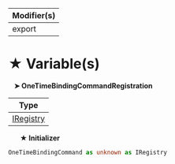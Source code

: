 | Modifier(s)                            |
|----------------------------------------|
| export |

# &#9733; Variable(s)

&nbsp;&nbsp; **&#10148; OneTimeBindingCommandRegistration**

| Type                        |
|-----------------------------|
| [IRegistry](/kernel/interface/di/iregistry) |

&nbsp;&nbsp;&nbsp;&nbsp;&nbsp; **&#9733; Initializer**

```ts
OneTimeBindingCommand as unknown as IRegistry
```